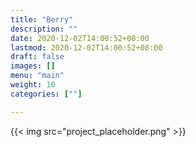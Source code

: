 ```yaml
---
title: "Berry"
description: ""
date: 2020-12-02T14:00:52+08:00
lastmod: 2020-12-02T14:00:52+08:00
draft: false
images: []
menu: "main"
weight: 10
categories: [""]

---
```

{{< img src="project_placeholder.png" >}}
